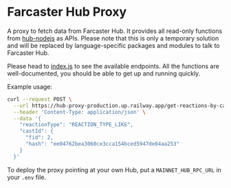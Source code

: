 # Farcaster Hub Proxy

A proxy to fetch data from Farcaster Hub. It provides all read-only functions from [hub-nodejs](https://github.com/farcasterxyz/hub-monorepo/tree/main/packages/hub-nodejs) as APIs. Please note that this is only a temporary solution and will be replaced by language-specific packages and modules to talk to Farcaster Hub.

Please head to [index.js](./src/index.js) to see the available endpoints. All the functions are well-documented, you should be able to get up and running quickly.

Example usage:

```bash
curl --request POST \
  --url https://hub-proxy-production.up.railway.app/get-reactions-by-cast \
  --header 'Content-Type: application/json' \
  --data '{
    "reactionType": "REACTION_TYPE_LIKE",
    "castId": {
      "fid": 2,
      "hash": "ee04762bea3060ce3cca154bced5947de04aa253"
    }
  }'

```

To deploy the proxy pointing at your own Hub, put a `MAINNET_HUB_RPC_URL` in your `.env` file.
